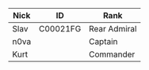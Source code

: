 | Nick | ID | Rank |
| --- | --- | --- |
| Slav | C00021FG | Rear Admiral |
| n0va |  | Captain |
| Kurt |  | Commander |
